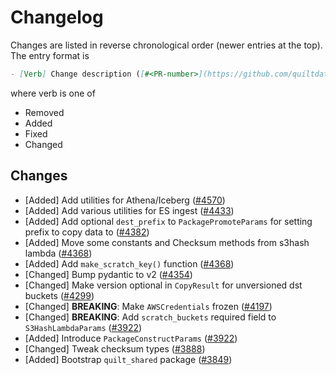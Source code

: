 <!-- markdownlint-disable line-length -->
# Changelog

Changes are listed in reverse chronological order (newer entries at the top).
The entry format is

```markdown
- [Verb] Change description ([#<PR-number>](https://github.com/quiltdata/quilt/pull/<PR-number>))
```

where verb is one of

- Removed
- Added
- Fixed
- Changed

## Changes

- [Added] Add utilities for Athena/Iceberg ([#4570](https://github.com/quiltdata/quilt/pull/4570))
- [Added] Add various utilities for ES ingest ([#4433](https://github.com/quiltdata/quilt/pull/4433))
- [Added] Add optional `dest_prefix` to `PackagePromoteParams` for setting prefix to copy data to ([#4382](https://github.com/quiltdata/quilt/pull/4382))
- [Added] Move some constants and Checksum methods from s3hash lambda ([#4368](https://github.com/quiltdata/quilt/pull/4368))
- [Added] Add `make_scratch_key()` function ([#4368](https://github.com/quiltdata/quilt/pull/4368))
- [Changed] Bump pydantic to v2 ([#4354](https://github.com/quiltdata/quilt/pull/4354))
- [Changed] Make version optional in `CopyResult` for unversioned dst buckets ([#4299](https://github.com/quiltdata/quilt/pull/4299))
- [Changed] **BREAKING**: Make `AWSCredentials` frozen ([#4197](https://github.com/quiltdata/quilt/pull/4197))
- [Changed] **BREAKING**: Add `scratch_buckets` required field to `S3HashLambdaParams` ([#3922](https://github.com/quiltdata/quilt/pull/3922))
- [Added] Introduce `PackageConstructParams` ([#3922](https://github.com/quiltdata/quilt/pull/3922))
- [Changed] Tweak checksum types ([#3888](https://github.com/quiltdata/quilt/pull/3888))
- [Added] Bootstrap `quilt_shared` package ([#3849](https://github.com/quiltdata/quilt/pull/3849))
